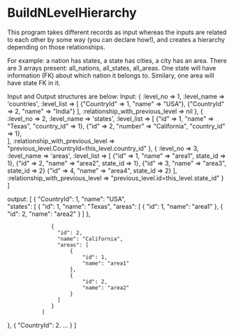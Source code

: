 # BuildNLevelHierarchy

This program takes different records as input whereas the inputs are related to each other by some way (you can declare how!), and creates a hierarchy depending on those relationships.

For example: a nation has states, a state has cities, a city has an area. There are 3 arrays present: all_nations, all_states, all_areas. One state will have information (FK) about which nation it belongs to. Similary, one area will have state FK in it. 

Input and Output structures are below:
Input:
{
		:level_no => 1,
		:level_name => 'countries',
		:level_list => [
						{"CountryId" => 1, "name" => "USA"},
						{"CountryId" => 2, "name" => "India"}
					   ],
		:relationship_with_previous_level => nil
	},
	{
		:level_no => 2,
		:level_name => 'states',
		:level_list => [ {"id" => 1, "name" => "Texas", "country_id" => 1}, 
						 {"id" => 2, "number" => "California", "country_id" => 1},						 
					    ],
		:relationship_with_previous_level => "previous_level.CountryId=this_level.country_id"
	},
	{
		:level_no => 3,
		:level_name => 'areas',
		:level_list => [
						{"id" => 1, "name" => "area1", state_id => 1}, 
						{"id" => 2, "name" => "area2", state_id => 1},
						{"id" => 3, "name" => "area3", state_id => 2}
						{"id" => 4, "name" => "area4", state_id => 2}
					   ],
		:relationship_with_previous_level => "previous_level.id=this_level.state_id"
	}	
]


output:
[
  {
    "CountryId": 1,
    "name": "USA",    
    "states": [
			      {
			        "id": 1,
			        "name": "Texas",
			        "areas": [
			        	{
			        		"id": 1,
			        		"name": "area1"
			        	},
			        	{
			        		"id": 2,
			        		"name": "area2"
			        	}
			        ]
			      },

			      {
			        "id": 2,
			        "name": "California",
			        "areas": [
			        	{
			        		"id": 1,
			        		"name": "area1"
			        	},
			        	{
			        		"id": 2,
			        		"name": "area2"
			        	}
			        ]
			      }
			   ]
  },
  {
    "CountryId": 2.
    ...
  }
]
